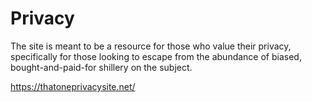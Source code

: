 # Privacy

The site is meant to be a resource for those who value their privacy, specifically for 
those looking to escape from the abundance of biased, bought-and-paid-for shillery
on the subject.

https://thatoneprivacysite.net/

